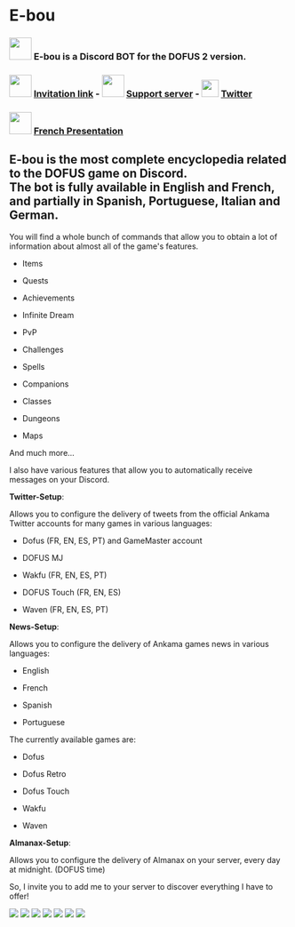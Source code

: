# E-bou

### <img src = 'https://raw.githubusercontent.com/E-bou/.github/main/assets/E-bou.png' width="40px"/> **E-bou** is a Discord BOT for the DOFUS 2 version.
### <img src = 'https://raw.githubusercontent.com/E-bou/.github/main/assets/E-bou.png' width="40px"/> [Invitation link](https://discord.com/application-directory/1093561990036860928) -  <img src = 'https://raw.githubusercontent.com/E-bou/.github/main/assets/discord.png' width="40px"/> [Support server](https://discord.gg/rmSsDC84AS) - <img src = 'https://raw.githubusercontent.com/E-bou/.github/main/assets/twitter.png' width="31px"/> [Twitter](https://twitter.com/EbouBot)
### <img src= 'https://raw.githubusercontent.com/E-bou/.github/main/assets/french_flag.png' width="40px"/> [French Presentation](https://github.com/E-bou/.github/blob/main/profile/README_FR.md)

## E-bou is the most complete encyclopedia related to the DOFUS game on Discord.<br> The bot is fully available in English and French, and partially in Spanish, Portuguese, Italian and German.

You will find a whole bunch of commands that allow you to obtain a lot of information about almost all of the game's features.

 - Items

 - Quests

 - Achievements

 - Infinite Dream

 - PvP

 - Challenges

 - Spells

 - Companions

 - Classes

 - Dungeons

  - Maps

And much more...

I also have various features that allow you to automatically receive messages on your Discord.

**__Twitter-Setup__**:

Allows you to configure the delivery of tweets from the official Ankama Twitter accounts for many games in various languages:

- Dofus (FR, EN, ES, PT) and GameMaster account

- DOFUS MJ

- Wakfu (FR, EN, ES, PT)

- DOFUS Touch (FR, EN, ES)

- Waven (FR, EN, ES, PT)

**__News-Setup__**:

Allows you to configure the delivery of Ankama games news in various languages:

 - English

 - French

 - Spanish

 - Portuguese

The currently available games are:

- Dofus

- Dofus Retro

- Dofus Touch

- Wakfu

- Waven

**__Almanax-Setup__**:

Allows you to configure the delivery of Almanax on your server, every day at midnight. (DOFUS time)

So, I invite you to add me to your server to discover everything I have to offer!

<img src="https://raw.githubusercontent.com/E-bou/.github/main/assets/help_en.jpg">
<img src="https://raw.githubusercontent.com/E-bou/.github/main/assets/welcome.jpg">
<img src="https://raw.githubusercontent.com/E-bou/.github/main/assets/twitter_en.jpg">
<img src="https://raw.githubusercontent.com/E-bou/.github/main/assets/news_en.jpg">
<img src="https://raw.githubusercontent.com/E-bou/.github/main/assets/almanax_en.jpg">
<img src="https://raw.githubusercontent.com/E-bou/.github/main/assets/emeraude_en.jpg">
<img src="https://raw.githubusercontent.com/E-bou/.github/main/assets/chaloeil_en.jpg">